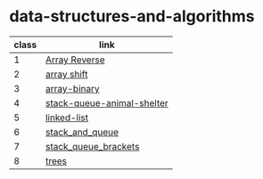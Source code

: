 # data-structures-and-algorithms

|class  |link |
| ------------- | ------------- |
| 1 | [Array Reverse ](./ch1/README.md) |
| 2 | [ array shift](./array-insert-shift/README.md) |
| 3 | [array-binary](./array-binary/README.md) |
| 4 | [stack-queue-animal-shelter](./stack-queue-animal-shelter/README.md) |
| 5 | [linked-list](./linked-list/README.md) |
| 6 | [stack_and_queue](./stack_and_queue/README.md) |
| 7| [stack_queue_brackets](./stack_queue_brackets/README.md) |
| 8| [trees](./trees/binarytree/README.md) |
